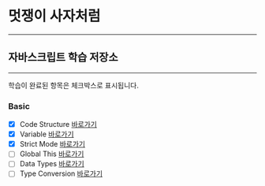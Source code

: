 # 멋쟁이 사자처럼

---

## 자바스크립트 학습 저장소

---

학습이 완료된 항목은 체크박스로 표시됩니다.

### Basic

- [x] Code Structure [바로가기](https://ko.javascript.info/structure)
- [x] Variable [바로가기](https://ko.javascript.info/variables)
- [x] Strict Mode [바로가기](https://ko.javascript.info/strict-mode)
- [ ] Global This [바로가기](https://ko.javascript.info/global-object)
- [ ] Data Types [바로가기](https://ko.javascript.info/types)
- [ ] Type Conversion [바로가기](https://ko.javascript.info/type-conversions)
